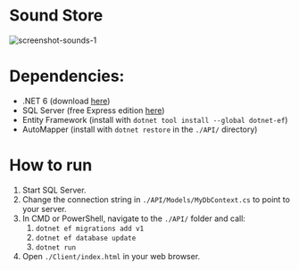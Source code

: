 # Sound Store

![screenshot-sounds-1](https://user-images.githubusercontent.com/67283034/178149055-fbaff8ca-07b2-41b9-83e7-153fa36fa8a5.png)

# Dependencies:

* .NET 6 (download [here](https://dotnet.microsoft.com/en-us/download))
* SQL Server (free Express edition [here](https://go.microsoft.com/fwlink/?linkid=866658))
* Entity Framework (install with ```dotnet tool install --global dotnet-ef```)
* AutoMapper (install with ```dotnet restore``` in the ```./API/``` directory)

# How to run

1. Start SQL Server.
2. Change the connection string in ```./API/Models/MyDbContext.cs``` to point to your server.
3. In CMD or PowerShell, navigate to the ```./API/``` folder and call:
    1. ```dotnet ef migrations add v1```
    2. ```dotnet ef database update```
    3. ```dotnet run```
4. Open ```./Client/index.html``` in your web browser.